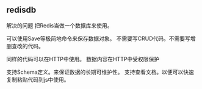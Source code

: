 ## redisdb 
解决的问题
把Redis当做一个数据库来使用。

可以使用Save等极简地命令来保存数据对象。 不需要写CRUD代码。不需要写增删查改的代码。

同样的代码可以在HTTP中使用。 数据内容在HTTP中受权限保护

支持Schema定义。来保证数据的长期可维护性。 支持查看文档。以便可以快速复制粘贴代码到js中使用。



